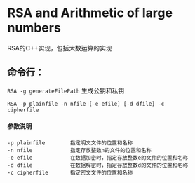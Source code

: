 # RSA and Arithmetic of large numbers
RSA的C++实现，包括大数运算的实现

## 命令行：
<code>RSA -g generateFilePath</code>
生成公钥和私钥

<code>RSA -p plainfile -n nfile [-e efile] [-d dfile] -c cipherfile</code>

#### 参数说明
    -p plainfile        指定明文文件的位置和名称 
    -n nfile            指定存放整数n的文件的位置和名称 
    -e efile            在数据加密时，指定存放整数e的文件的位置和名称 
    -d dfile            在数据解密时，指定存放整数d的文件的位置和名称 
    -c cipherfile       指定密文文件的位置和名称 

